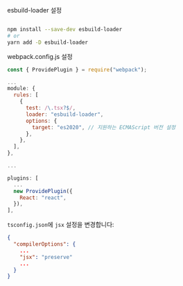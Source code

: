 esbuild-loader 설정

```bash

npm install --save-dev esbuild-loader
# or
yarn add -D esbuild-loader


```

webpack.config.js 설정

```javascript
const { ProvidePlugin } = require("webpack");

...
module: {
  rules: [
    {
      test: /\.tsx?$/,
      loader: "esbuild-loader",
      options: {
        target: "es2020", // 지원하는 ECMAScript 버전 설정
      },
    },
  ],
},

...

plugins: [
  ...
  new ProvidePlugin({
    React: "react",
  }),
],

```

`tsconfig.json`에 `jsx` 설정을 변경합니다:

```json
{
  "compilerOptions": {
    ...
    "jsx": "preserve"
    ...
  }
}
```
